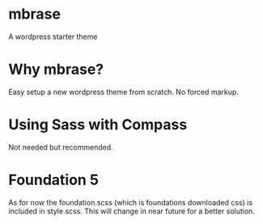mbrase
======

A wordpress starter theme

Why mbrase?
======

Easy setup a new wordpress theme from scratch. No forced markup. 

Using Sass with Compass
======

Not needed but recommended.

Foundation 5
======

As for now the foundation.scss (which is foundations downloaded css) is included in style.scss. This will change in near future for a better solution.
  

